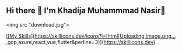 ## Hi there 👋 I'm Khadija Muhammmad Nasir🫶
<img src "download.jpg"\>
<!--
**khaddynasir/khaddynasir** is a ✨ _special_ ✨ repository because its `README.md` (this file) appears on your GitHub profile.

Here are some ideas to get you started:

- 🔭 I’m currently working on ...
- 🌱 I’m currently learning ...
- 👯 I’m looking to collaborate on ...
- 🤔 I’m looking for help with ...
- 💬 Ask me about ...
- 📫 How to reach me: ...
- 😄 Pronouns: ...
- ⚡ Fun fact: ...
-->
[![My Skills](https://skillicons.dev/icons?i=!html[Uploading image.png…]()
,gcp,azure,react,vue,flutter&perline=3)](https://skillicons.dev)
